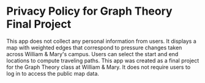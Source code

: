 # Privacy Policy for Graph Theory Final Project

This app does not collect any personal information from users. It displays a map with weighted edges that correspond to pressure changes taken across William & Mary's campus. Users can select the start and end locations to compute traveling paths. This app was created as a final project for the Graph Theory class at William & Mary. It does not require users to log in to access the public map data.
